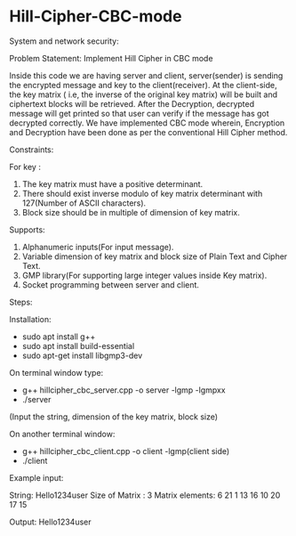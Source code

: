 # Hill-Cipher-CBC-mode

System and network security:

Problem Statement: Implement Hill Cipher in CBC mode

Inside this code we are having server and client, server(sender) is sending the encrypted message and key to the client(receiver). 
At the client-side, the key matrix ( i.e, the inverse of the original key matrix) will be built and ciphertext blocks will be retrieved. 
After the Decryption, decrypted message will get printed so that user can verify if the message has got decrypted correctly. 
We have implemented CBC mode wherein, Encryption and Decryption have been done as per the conventional Hill Cipher method.

Constraints:

For key : 
1. The key matrix must have a positive determinant.
2. There should exist inverse modulo of key matrix determinant with 127(Number of ASCII characters).
3. Block size should be in multiple of dimension of key matrix.


Supports:
1. Alphanumeric inputs(For input message).
2. Variable dimension of key matrix and block size of Plain Text and Cipher Text.
3. GMP library(For supporting large integer values inside Key matrix).
4. Socket programming between server and client.

Steps:

Installation:
* sudo apt install g++
* sudo apt install build-essential
* sudo apt-get install libgmp3-dev


On terminal window type:
* g++ hillcipher_cbc_server.cpp -o server -lgmp -lgmpxx
* ./server

(Input the string, dimension of the key matrix, block size)

On another terminal window:
* g++ hillcipher_cbc_client.cpp -o client -lgmp(client side)
* ./client

Example input:

String: Hello1234user
Size of  Matrix : 3
Matrix elements:
6 21 1
13 16 10
20 17 15

Output: Hello1234user
